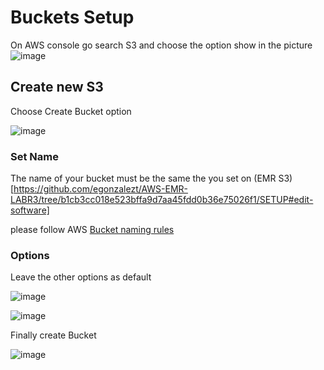 # Buckets Setup 

On AWS console go search S3 and choose the option show in the picture
![image](https://user-images.githubusercontent.com/53051438/170110703-d120113a-b56c-4897-8de5-603f0ba0ccdd.png)

## Create new S3

Choose Create Bucket option

![image](https://user-images.githubusercontent.com/53051438/170110789-39e423a7-4866-4b47-96b7-402a5c99fd8d.png)

### Set Name

The name of your bucket must be the same the you set on (EMR S3)[https://github.com/egonzalezt/AWS-EMR-LABR3/tree/b1cb3cc018e523bffa9d7aa45fdd0b36e75026f1/SETUP#edit-software]

please follow AWS [Bucket naming rules](https://docs.aws.amazon.com/AmazonS3/latest/userguide/bucketnamingrules.html)

### Options

Leave the other options as default

![image](https://user-images.githubusercontent.com/53051438/170111026-2a93b962-4875-4b45-b6b2-dee8ad5d07b2.png)

![image](https://user-images.githubusercontent.com/53051438/170111103-53361f16-a459-4961-899d-4f9e4d2d88d7.png)

Finally create Bucket 

![image](https://user-images.githubusercontent.com/53051438/170111533-02d65bdc-dbeb-4f9d-8c7b-7565ac3b7c5c.png)
